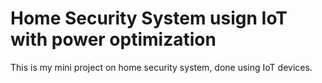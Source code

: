 # Home Security System usign IoT with power optimization
This is my mini project on home security system, done using IoT devices. 
